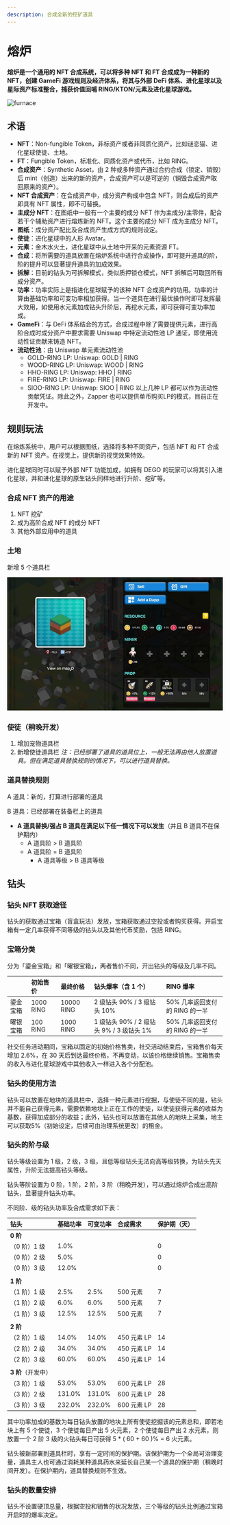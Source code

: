 ```yaml
---
description: 合成全新的挖矿道具
---
```

# 熔炉

**熔炉是一个通用的 NFT 合成系统，可以将多种 NFT 和 FT 合成成为一种新的 NFT，创建 GameFi 游戏规则及经济体系，将其与外部 DeFi 体系、进化星球以及星际资产标准整合，捕获价值回哺 RING/KTON/元素及进化星球游戏。**

![furnace](overview-whatsnew-the-furnace-gamefi-cn-2.jpg)

## 术语

* **NFT**：Non-fungible Token，非标资产或者非同质化资产，比如谜恋猫、进化星球使徒、土地。
* **FT**：Fungible Token，标准化、同质化资产或代币，比如 RING。
* **合成资产**：Synthetic Asset，由 2 种或多种资产通过合约合成（锁定、销毁）后 mint（创造）出来的新的资产，合成资产可以是可逆的（销毁合成资产取回原来的资产）。
* **NFT 合成资产**：在合成资产中，成分资产构成中包含 NFT，则合成后的资产即具有 NFT 属性，即不可替换。
* **主成分 NFT**：在图纸中一般有一个主要的成分 NFT 作为主成分/主零件，配合若干个辅助资产进行熔炼新的 NFT。这个主要的成分 NFT 成为主成分 NFT。
* **图纸**：成分资产配比及合成资产生成方式的规则设定。
* **使徒**：进化星球中的人形 Avatar。
* **元素**：金木水火土，进化星球中从土地中开采的元素资源 FT。
* **合成**：将所需要的道具放置在熔炉系统中进行合成操作，即可提升道具的阶，阶的提升可以显著提升道具的加成效果。
* **拆解**：目前的钻头为可拆解模式，类似质押锁仓模式，NFT 拆解后可取回所有成分资产。
* **功率**：功率实际上是指进化星球赋予的该种 NFT 合成资产的功用。功率的计算由基础功率和可变功率相加获得。当一个道具在进行最优操作时即可发挥最大效用，如使用水元素加成钻头升阶后，再挖水元素，即可获得可变功率加成。
* **GameFi**：与 DeFi 体系结合的方式，合成过程中除了需要提供元素，进行高阶合成时成分资产中要求需要 Uniswap 中特定流动性池 LP 通证，即使用流动性证贡献来铸造 NFT。
* **流动性池**：由 Uniswap 单元素流动性池
  * GOLD-RING LP: Uniswap: GOLD | RING
  * WOOD-RING LP: Uniswap: WOOD | RING
  * HHO-RING LP: Uniswap: HHO | RING
  * FIRE-RING LP: Uniswap: FIRE | RING
  * SIOO-RING LP: Uniswap: SIOO | RING
  以上几种 LP 都可以作为流动性贡献凭证。除此之外，Zapper 也可以提供单币购买LP的模式，目前正在开发中。

## 规则玩法

在熔炼系统中，用户可以根据图纸，选择将多种不同资产，包括 NFT 和 FT 合成新的 NFT 资产。在视觉上，提供新的视觉效果特效。

进化星球同时可以赋予外部 NFT 功能加成，如拥有 DEGO 的玩家可以将其引入进化星球，并和进化星球的原生钻头同样地进行升阶、挖矿等。

### 合成 NFT 资产的用途

1. NFT 挖矿
2. 成为高阶合成 NFT 的成分 NFT
3. 其他外部应用中的道具

### 土地

新增 5 个道具栏
  
![inventory](../.gitbook/assets/advanced-furnace-inventory.jpg)

### 使徒（稍晚开发）

1. 增加宠物道具栏
2. 新增使徒道具栏
    *注：已经部署了道具的道具位上，一般无法再由他人放置道具。但在满足道具替换规则的情况下，可以进行道具替换。*

### 道具替换规则
  
A 道具：新的，打算进行部署的道具
  
B 道具：已经部署在装备栏上的道具
  
* **A 道具替换/强占 B 道具在满足以下任一情况下可以发生**（并且 B 道具不在保护期内）
  * A 道具阶 > B 道具阶
  * A 道具阶 = B 道具阶
     * A 道具等级 > B 道具等级

## 钻头

### 钻头 NFT 获取途径

钻头的获取通过宝箱（盲盒玩法）发放，宝箱获取通过空投或者购买获得。开启宝箱有一定几率获得不同等级的钻头以及其他代币奖励，包括 RING。

### 宝箱分类

分为「鎏金宝箱」和「曜银宝箱」，两者售价不同，开出钻头的等级及几率不同。

|          | 初始售价  | 最终价格   | 钻头爆率（含 1 个）                      | RING 爆率                      |
| :------- | :-------- | :--------- | :--------------------------------------- | :----------------------------- |
| 鎏金宝箱 | 1000 RING | 10000 RING | 2 级钻头 90% / 3 级钻头 10%              | 50% 几率返回支付的 RING 的一半 |
| 曜银宝箱 | 100 RING  | 1000 RING  | 1 级钻头 90% / 2 级钻头 9% / 3 级钻头 1% | 50% 几率返回支付的 RING 的一半 |

社交任务活动期间，宝箱以固定的初始价格售卖，社交活动结束后，宝箱售价每天增加 2.6%，在 30 天后到达最终价格，不再变动，以该价格继续销售。宝箱售卖的收入与进化星球游戏中其他收入一样进入各个分配池。

### 钻头的使用方法

钻头可以放置在地块的道具栏中，选择一种元素进行挖掘，与使徒不同的是，钻头并不能自己获得元素，需要依赖地块上正在工作的使徒，以使徒获得元素的收益为基数，获得加成部分的收益；此外，钻头也可以放置在其他人的地块上采集，地主可以获取5%（初始设定，后续可由治理系统更改）的租金。


### 钻头的阶与级

钻头等级设置为 1 级，2 级，3 级，且低等级钻头无法向高等级转换，为钻头先天属性，升阶无法提高钻头等级。

钻头等阶设置为 0 阶，1 阶，2 阶，3 阶（稍晚开发），可以通过熔炉合成出高阶钻头，显著提升钻头功率。

不同阶、级的钻头功率及合成需求如下表：

| 钻头               | 基础功率 | 可变功率 | 合成需求    | 保护期（天） |
| :----------------- | :------- | :------- | :---------- | :----------- |
| **0 阶**           |          |          |             |              |
| （0 阶）1 级       | 1.0%     |          |             | 0            |
| （0 阶）2 级       | 5.0%     |          |             | 0            |
| （0 阶）3 级       | 12.0%    |          |             | 0            |
|                    |          |          |             |              |
| **1 阶**           |          |          |             |              |
| （1 阶）1 级       | 2.5%     | 2.5%     | 500 元素    | 7            |
| （1 阶）2 级       | 6.0%     | 6.0%     | 500 元素    | 7            |
| （1 阶）3 级       | 12.5%    | 12.5%    | 500 元素    | 7            |
|                    |          |          |             |              |
| **2 阶**           |          |          |             |              |
| （2 阶）1 级       | 14.0%    | 14.0%    | 450 元素 LP | 14           |
| （2 阶）2 级       | 34.0%    | 34.0%    | 450 元素 LP | 14           |
| （2 阶）3 级       | 60.0%    | 60.0%    | 450 元素 LP | 14           |
|                    |          |          |             |              |
| **3 阶**（开发中） |          |          |             |              |
| （3 阶）1 级       | 53.0%    | 53.0%    | 600 元素 LP | 28           |
| （3 阶）2 级       | 131.0%   | 131.0%   | 600 元素 LP | 28           |
| （3 阶）3 级       | 232.0%   | 232.0%   | 600 元素 LP | 28           |

其中功率加成的基数为每日钻头放置的地块上所有使徒挖掘该的元素总和，即若地块上有 5 个使徒，3 个使徒每日产出 5 火元素，2 个使徒每日产出 2 水元素，则放置一个 2 阶 3 级的火钻头每日可获得 5 * ( 60 + 60 )% = 6 火元素。

钻头被新部署到道具栏时，享有一定时间的保护期。该保护期为一个全局可治理变量，道具主人也可通过消耗某种道具药水来延长自己某一个道具的保护期（稍晚时间开发）。在保护期内，道具替换规则不生效。

### 钻头的数量安排

钻头不设置硬顶总量，根据空投和销售的状况发放，三个等级的钻头比例通过宝箱开启时的爆率决定。